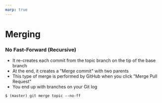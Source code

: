 ```yaml
---
marp: true
---
```


# Merging

### No Fast-Forward (Recursive)

* It re-creates each commit from the topic branch on the tip of the base branch
* At the end, it creates a "Merge commit" with two parents
* This type of merge is performed by GitHub when you click "Merge Pull Request"
* You end up with branches on your Git log

`$ (master) git merge topic --no-ff`